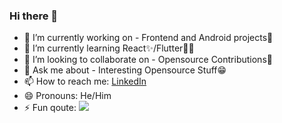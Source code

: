 ### Hi there 👋



- 🔭 I’m currently working on - Frontend and Android projects🙂
- 🌱 I’m currently learning React✨/Flutter🐱‍💻
- 👯 I’m looking to collaborate on - Opensource Contributions🛒
- 💬 Ask me about - Interesting Opensource Stuff😁
- 📫 How to reach me: [LinkedIn](https://www.linkedin.com/in/aakash-biswas-7a48a21b8/)
- 😄 Pronouns: He/Him
- ⚡ Fun qoute: 
![](https://quotier.vercel.app/quote)

